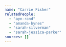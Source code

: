 ```yaml
---
name: "Carrie Fisher"
relatedPeople:
  - "ayn-rand"
  - "amanda-bynes"
  - "sarah-silverman"
  - "sarah-jessica-parker"
sources: []
---
```


